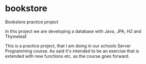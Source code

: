 # bookstore
Bookstore practice project

In this project we are developing a database with Java, JPA, H2 and Thymeleaf.

This is a practice project, that I am doing in our schools Server Programming course.
As said it's intended to be an exercise that is extended with new functions etc. as the course goes forward.

